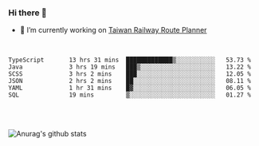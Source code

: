 ### Hi there 👋

- 🔭 I’m currently working on [Taiwan Railway Route Planner](https://github.com/Taiwan-Railway-Route-Planner)

<br/>

<!--START_SECTION:waka-->

```text
TypeScript       13 hrs 31 mins  █████████████▒░░░░░░░░░░░   53.73 %
Java             3 hrs 19 mins   ███▒░░░░░░░░░░░░░░░░░░░░░   13.22 %
SCSS             3 hrs 2 mins    ███░░░░░░░░░░░░░░░░░░░░░░   12.05 %
JSON             2 hrs 2 mins    ██░░░░░░░░░░░░░░░░░░░░░░░   08.11 %
YAML             1 hr 31 mins    █▓░░░░░░░░░░░░░░░░░░░░░░░   06.05 %
SQL              19 mins         ▒░░░░░░░░░░░░░░░░░░░░░░░░   01.27 %
```

<!--END_SECTION:waka-->

<br/>
<br/>

![Anurag's github stats](https://github-readme-stats.vercel.app/api?username=DepickereSven&show_icons=true&theme=tokyonight)



<!--
**DepickereSven/DepickereSven** is a ✨ _special_ ✨ repository because its `README.md` (this file) appears on your GitHub profile.

Here are some ideas to get you started:

- 🔭 I’m currently working on ...
- 🌱 I’m currently learning ...
- 👯 I’m looking to collaborate on ...
- 🤔 I’m looking for help with ...
- 💬 Ask me about ...
- 📫 How to reach me: ...
- 😄 Pronouns: ...
- ⚡ Fun fact: ...
-->
